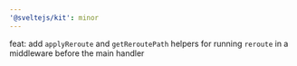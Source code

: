 ```yaml
---
'@sveltejs/kit': minor
---
```


feat: add `applyReroute` and `getReroutePath` helpers for running `reroute` in a middleware before the main handler
